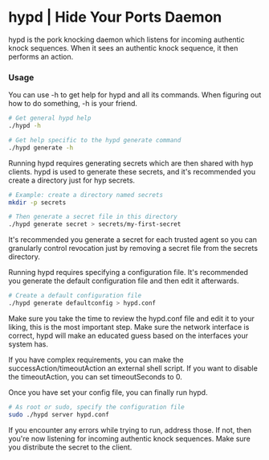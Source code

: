 # hypd | Hide Your Ports Daemon

hypd is the pork knocking daemon which listens for incoming authentic knock sequences.  When it sees an authentic knock sequence, it then performs an action.

### Usage

You can use -h to get help for hypd and all its commands.  When figuring out how to do something, -h is your friend.

```bash
# Get general hypd help
./hypd -h

# Get help specific to the hypd generate command
./hypd generate -h
```

Running hypd requires generating secrets which are then shared with hyp clients.  hypd is used to generate these secrets, and it's recommended you create a directory just for hyp secrets.

```bash
# Example: create a directory named secrets
mkdir -p secrets

# Then generate a secret file in this directory
./hypd generate secret > secrets/my-first-secret
```

It's recommended you generate a secret for each trusted agent so you can granularly control revocation just by removing a secret file from the secrets directory.

Running hypd requires specifying a configuration file.  It's recommended you generate the default configuration file and then edit it afterwards.

```bash
# Create a default configuration file
./hypd generate defaultconfig > hypd.conf
```

Make sure you take the time to review the hypd.conf file and edit it to your liking, this is the most important step.  Make sure the network interface is correct, hypd will make an educated guess based on the interfaces your system has.

If you have complex requirements, you can make the successAction/timeoutAction an external shell script.  If you want to disable the timeoutAction, you can set timeoutSeconds to 0.

Once you have set your config file, you can finally run hypd.

```bash
# As root or sudo, specify the configuration file
sudo ./hypd server hypd.conf
```

If you encounter any errors while trying to run, address those.  If not, then you're now listening for incoming authentic knock sequences.  Make sure you distribute the secret to the client.  